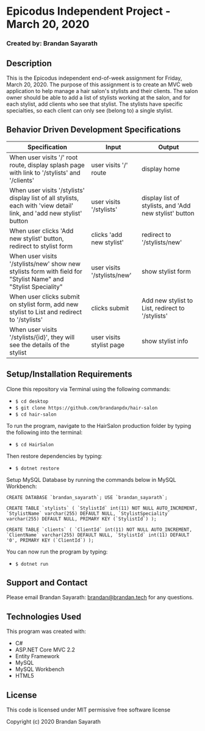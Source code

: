 # Epicodus Independent Project - March 20, 2020

### Created by: Brandan Sayarath

## Description

This is the Epicodus independent end-of-week assignment for Friday, March 20, 2020.  The purpose of this assignment is to create an MVC web application to help manage a hair salon's stylists and their clients. The salon owner should be able to add a list of stylists working at the salon, and for each stylist, add clients who see that stylist.  The stylists have specific specialties, so each client can only see (belong to) a single stylist.

## Behavior Driven Development Specifications

| Specification             | Input 	|     Output      |
|-------------------------	|-------	|----------------	|
|When user visits '/' root route, display splash page with link to '/stylists' and '/clients' | user visits '/' route | display home|
| When user visits '/stylists' display list of all stylists, each with 'view detail' link, and 'add new stylist' button | user visits '/stylists' | display list of stylists, and 'Add new stylist' button|
| When user clicks 'Add new stylist' button, redirect to stylist form | clicks 'add new stylist' | redirect to '/stylists/new'|
| When user visits '/stylists/new' show new stylists form with field for "Stylist Name" and "Stylist Speciality" | user visits '/stylists/new' | show stylist form |
| When user clicks submit on stylist form, add new stylist to List and redirect to '/stylists' | clicks submit | Add new stylist to List, redirect to '/stylists' |
| When user visits '/stylists/{id}', they will see the details of the stylist | user visits stylist page | show stylist info |

## Setup/Installation Requirements

Clone this repository via Terminal using the following commands:
* ```$ cd desktop```
* ```$ git clone https://github.com/brandanpdx/hair-salon```
* ```$ cd hair-salon```

To run the program, navigate to the HairSalon production folder by typing the following into the terminal: 

* ```$ cd HairSalon```

Then restore dependencies by typing:
* ```$ dotnet restore```

Setup MySQL Database by running the commands below in MySQL Workbench: 

```CREATE DATABASE `brandan_sayarath`;
USE `brandan_sayarath`;```

```CREATE TABLE `stylists` (
  `StylistId` int(11) NOT NULL AUTO_INCREMENT,
  `StylistName` varchar(255) DEFAULT NULL,
  `StylistSpeciality` varchar(255) DEFAULT NULL,
  PRIMARY KEY (`StylistId`)
);```

```CREATE TABLE `clients` (
  `ClientId` int(11) NOT NULL AUTO_INCREMENT,
  `ClientName` varchar(255) DEFAULT NULL,
  `StylistId` int(11) DEFAULT '0',
  PRIMARY KEY (`ClientId`)
);```

You can now run the program by typing:
* ```$ dotnet run```


## Support and Contact

Please email Brandan Sayarath: brandan@brandan.tech for any questions.

## Technologies Used

This program was created with:

* C#
* ASP.NET Core MVC 2.2
* Entity Framework
* MySQL
* MySQL Workbench 
* HTML5

## License

This code is licensed under MIT permissive free software license

Copyright (c) 2020 Brandan Sayarath

